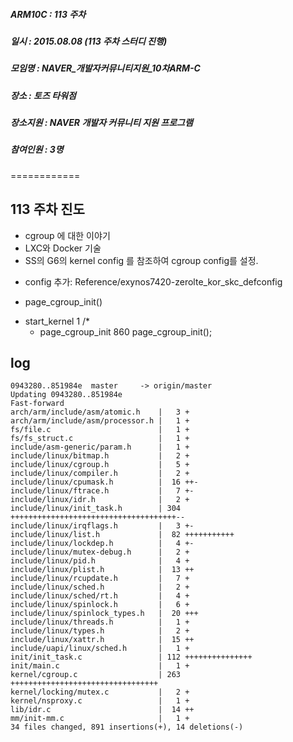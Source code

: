 ##### ARM10C   : 113 주차 
##### 일시     : 2015.08.08 (113 주차 스터디 진행)
##### 모임명   : NAVER_개발자커뮤니티지원_10차ARM-C
##### 장소     : 토즈 타워점
##### 장소지원 : NAVER 개발자 커뮤니티 지원 프로그램
##### 참여인원 : 3명
============

## 113 주차 진도
* cgroup 에 대한 이야기
* LXC와 Docker 기술
* SS의 G6의 kernel config 를 참조하여 cgroup config를 설정.
 - config 추가: Reference/exynos7420-zerolte_kor_skc_defconfig
* page_cgroup_init()
 - start_kernel        1  /*
   - page_cgroup_init   860  page_cgroup_init();
 
## log
```
0943280..851984e  master     -> origin/master
Updating 0943280..851984e
Fast-forward
arch/arm/include/asm/atomic.h    |   3 +
arch/arm/include/asm/processor.h |   1 +
fs/file.c                        |   1 +
fs/fs_struct.c                   |   1 +
include/asm-generic/param.h      |   1 +
include/linux/bitmap.h           |   2 +
include/linux/cgroup.h           |   5 +
include/linux/compiler.h         |   2 +
include/linux/cpumask.h          |  16 ++-
include/linux/ftrace.h           |   7 +-
include/linux/idr.h              |   2 +
include/linux/init_task.h        | 304 +++++++++++++++++++++++++++++++++++++--
include/linux/irqflags.h         |   3 +-
include/linux/list.h             |  82 +++++++++++
include/linux/lockdep.h          |   4 +-
include/linux/mutex-debug.h      |   2 +
include/linux/pid.h              |   4 +
include/linux/plist.h            |  13 ++
include/linux/rcupdate.h         |   7 +
include/linux/sched.h            |   2 +
include/linux/sched/rt.h         |   4 +
include/linux/spinlock.h         |   6 +
include/linux/spinlock_types.h   |  20 +++
include/linux/threads.h          |   1 +
include/linux/types.h            |   2 +
include/linux/xattr.h            |  15 ++
include/uapi/linux/sched.h       |   1 +
init/init_task.c                 | 112 +++++++++++++++
init/main.c                      |   1 +
kernel/cgroup.c                  | 263 +++++++++++++++++++++++++++++++++
kernel/locking/mutex.c           |   2 +
kernel/nsproxy.c                 |   1 +
lib/idr.c                        |  14 ++
mm/init-mm.c                     |   1 +
34 files changed, 891 insertions(+), 14 deletions(-)
```
